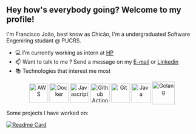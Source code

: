 ## Hey how's everybody going? Welcome to my profile!

I'm Francisco João, best know as Chicão, I'm a undergraduated Software Engeniring studant @ PUCRS.

- :computer: I’m currently working as intern at [HP](https://github.com/HPInc)
- :mailbox: Want to talk to me ? Send a message on my [E-mail](mailto:franciscojoaoluccaneto@gmail.com) or [Linkedin](https://www.linkedin.com/in/francisco-jo%C3%A3o-lucca-neto/)
- :books: Technologies that interest me most

<p align="center">
<img align="center" alt="AWS" width="50px" src="https://logospng.org/download/amazon-web-services/logo-amazon-web-services-1024.png"/>
<img align="center" alt="Docker" width="50px" src="https://www.docker.com/sites/default/files/d8/styles/role_icon/public/2019-07/vertical-logo-monochromatic.png?itok=erja9lKc"/>
<img align="center" alt="Javascript" width="50px" src="https://upload.wikimedia.org/wikipedia/commons/6/6a/JavaScript-logo.png"/>
<img align="center" alt="Github Actions" width="50px" src="https://avatars1.githubusercontent.com/u/65916846?v=4"/>
<img align="center" alt="Git" width="50px" src="https://git-scm.com/images/logos/downloads/Git-Icon-1788C.png"/>
<img align="center" alt="Java" width="50px" src="https://logospng.org/download/java/logo-java-256.png"/>
<img align="center" alt="Golang" width="60px" src="https://blog.golang.org/go-brand/Go-Logo/PNG/Go-Logo_Aqua.png"/>
</p>

Some projects I have worked on:

[![Readme Card](https://github-readme-stats.vercel.app/api/pin/?username=FranciscoJLucca&repo=FastFoundation)](https://github.com/anuraghazra/github-readme-stats)
